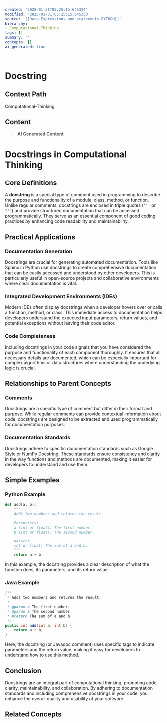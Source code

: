 ```yaml
---
created: '2025-01-31T05:25:15.645324'
modified: '2025-01-31T05:25:15.645330'
source: '[[Data-Expressions-and-statements-PYTHON]]'
hierarchy:
- Computational-Thinking
tags: []
summary: ''
concepts: []
ai_generated: true

---
```


# Docstring

## Context Path
Computational-Thinking

## Content
> **AI Generated Content**
 # Docstrings in Computational Thinking

## Core Definitions

A **docstring** is a special type of comment used in programming to describe the purpose and functionality of a module, class, method, or function. Unlike regular comments, docstrings are enclosed in triple quotes (`'''` or `"""`) and provide structured documentation that can be accessed programmatically. They serve as an essential component of good coding practices by enhancing code readability and maintainability.

## Practical Applications

### Documentation Generation
Docstrings are crucial for generating automated documentation. Tools like Sphinx in Python use docstrings to create comprehensive documentation that can be easily accessed and understood by other developers. This is particularly useful in open-source projects and collaborative environments where clear documentation is vital.

### Integrated Development Environments (IDEs)
Modern IDEs often display docstrings when a developer hovers over or calls a function, method, or class. This immediate access to documentation helps developers understand the expected input parameters, return values, and potential exceptions without leaving their code editor.

### Code Completeness
Including docstrings in your code signals that you have considered the purpose and functionality of each component thoroughly. It ensures that all necessary details are documented, which can be especially important for complex algorithms or data structures where understanding the underlying logic is crucial.

## Relationships to Parent Concepts

### Comments
Docstrings are a specific type of comment but differ in their format and purpose. While regular comments can provide contextual information about code, docstrings are designed to be extracted and used programmatically for documentation purposes.

### Documentation Standards
Docstrings adhere to specific documentation standards such as Google Style or NumPy Docstring. These standards ensure consistency and clarity in the way functions and methods are documented, making it easier for developers to understand and use them.

## Simple Examples

### Python Example
```python
def add(a, b):
    """
    Adds two numbers and returns the result.

    Parameters:
    a (int or float): The first number.
    b (int or float): The second number.

    Returns:
    int or float: The sum of a and b.
    """
    return a + b
```
In this example, the docstring provides a clear description of what the function does, its parameters, and its return value.

### Java Example
```java
/**
 * Adds two numbers and returns the result.
 *
 * @param a The first number.
 * @param b The second number.
 * @return The sum of a and b.
 */
public int add(int a, int b) {
    return a + b;
}
```
Here, the docstring (or Javadoc comment) uses specific tags to indicate parameters and the return value, making it easy for developers to understand how to use this method.

## Conclusion

Docstrings are an integral part of computational thinking, promoting code clarity, maintainability, and collaboration. By adhering to documentation standards and including comprehensive docstrings in your code, you enhance the overall quality and usability of your software.

## Related Concepts
